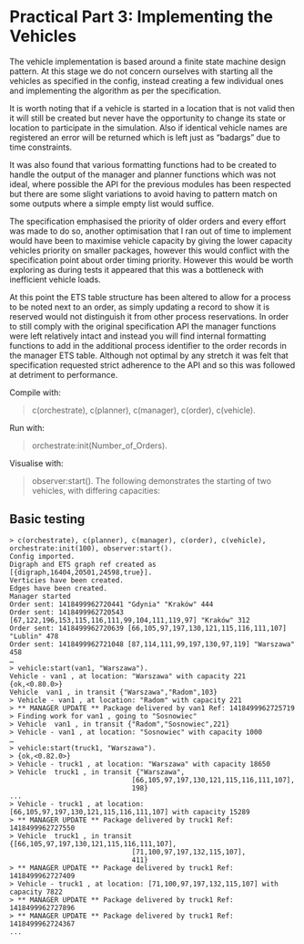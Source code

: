 Practical Part 3: Implementing the Vehicles 
============================================

The vehicle implementation is based around a finite state machine design pattern. At this stage we do not concern ourselves with starting all the vehicles as specified in the config, instead creating a few individual ones and implementing the algorithm as per the specification. 

It is worth noting that if a vehicle is started in a location that is not valid then it will still be created but never have the opportunity to change its state or location to participate in the simulation. Also if identical vehicle names are registered an error will be returned which is left just as “badargs” due to time constraints.

It was also found that various formatting functions had to be created to handle the output of the manager and planner functions which was not ideal, where possible the API for the previous modules has been respected but there are some slight variations to avoid having to pattern match on some outputs where a simple empty list would suffice.

The specification emphasised the priority of older orders and every effort was made to do so, another optimisation that I ran out of time to implement would have been to maximise vehicle capacity by giving the lower capacity vehicles priority on smaller packages, however this would conflict with the specification point about order timing priority. However this would be worth exploring as during tests it appeared that this was a bottleneck with inefficient vehicle loads.

At this point the ETS table structure has been altered to allow for a process to be noted next to an order, as simply updating a record to show it is reserved would not distinguish it from other process reservations. In order to still comply with the original specification API the manager functions were left relatively intact and instead you will find internal formatting functions to add in the additional process identifier to the order records in the manager ETS table. Although not optimal by any stretch it was felt that specification requested strict adherence to the API and so this was followed at detriment to performance.

Compile with:
> c(orchestrate), c(planner), c(manager), c(order), c(vehicle).

Run with:
> orchestrate:init(Number_of_Orders).

Visualise with:
> observer:start().
The following demonstrates the starting of two vehicles, with differing capacities:

Basic testing
-------------

    > c(orchestrate), c(planner), c(manager), c(order), c(vehicle), orchestrate:init(100), observer:start().
    Config imported. 
    Digraph and ETS graph ref created as [{digraph,16404,20501,24598,true}].
    Verticies have been created. 
    Edges have been created. 
    Manager started 
    Order sent: 1418499962720441 "Gdynia" "Kraków" 444 
    Order sent: 1418499962720543 [67,122,196,153,115,116,111,99,104,111,119,97] "Kraków" 312 
    Order sent: 1418499962720639 [66,105,97,197,130,121,115,116,111,107] "Lublin" 478 
    Order sent: 1418499962721048 [87,114,111,99,197,130,97,119] "Warszawa" 458 
    …
    > vehicle:start(van1, "Warszawa").
    Vehicle - van1 , at location: "Warszawa" with capacity 221 
    {ok,<0.80.0>}
    Vehicle  van1 , in transit {"Warszawa","Radom",103}
    > Vehicle - van1 , at location: "Radom" with capacity 221 
    > ** MANAGER UPDATE ** Package delivered by van1 Ref: 1418499962725719
    > Finding work for van1 , going to "Sosnowiec" 
    > Vehicle  van1 , in transit {"Radom","Sosnowiec",221}
    > Vehicle - van1 , at location: "Sosnowiec" with capacity 1000 
    …
    > vehicle:start(truck1, "Warszawa").
    > {ok,<0.82.0>}
    > Vehicle - truck1 , at location: "Warszawa" with capacity 18650 
    > Vehicle  truck1 , in transit {"Warszawa",
                                  [66,105,97,197,130,121,115,116,111,107],
                                  198}
    ...
    > Vehicle - truck1 , at location: [66,105,97,197,130,121,115,116,111,107] with capacity 15289 
    > ** MANAGER UPDATE ** Package delivered by truck1 Ref: 1418499962727550
    > Vehicle  truck1 , in transit {[66,105,97,197,130,121,115,116,111,107],
                                  [71,100,97,197,132,115,107],
                                  411}
    > ** MANAGER UPDATE ** Package delivered by truck1 Ref: 1418499962727409
    > Vehicle - truck1 , at location: [71,100,97,197,132,115,107] with capacity 7822 
    > ** MANAGER UPDATE ** Package delivered by truck1 Ref: 1418499962727896
    > ** MANAGER UPDATE ** Package delivered by truck1 Ref: 1418499962724367
    ...

